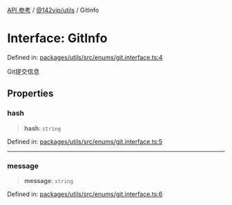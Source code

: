 [API 参考](../wiki/Home) / [@142vip/utils](../wiki/@142vip.utils) / GitInfo

# Interface: GitInfo

Defined in: [packages/utils/src/enums/git.interface.ts:4](https://github.com/142vip/core-x/blob/15d5bc9ef4bece78c0e60bdf074a2d245f625100/packages/utils/src/enums/git.interface.ts#L4)

Git提交信息

## Properties

### hash

> **hash**: `string`

Defined in: [packages/utils/src/enums/git.interface.ts:5](https://github.com/142vip/core-x/blob/15d5bc9ef4bece78c0e60bdf074a2d245f625100/packages/utils/src/enums/git.interface.ts#L5)

***

### message

> **message**: `string`

Defined in: [packages/utils/src/enums/git.interface.ts:6](https://github.com/142vip/core-x/blob/15d5bc9ef4bece78c0e60bdf074a2d245f625100/packages/utils/src/enums/git.interface.ts#L6)
